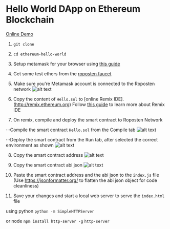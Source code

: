# Hello World DApp on Ethereum Blockchain
[Online Demo](http://sauravtom.com/hello-world-ethereum-blockchain/)
1. `git clone`

2. `cd ethereum-hello-world`

3. Setup metamask for your browser using [this guide](https://medium.com/@followcoin/how-to-install-metamask-88cbdabc1d28)

4. Get some test ethers from the [roposten faucet](https://faucet.metamask.io/)

5. Make sure you're Metamask account is connected to the Roposten network
![alt text](https://raw.githubusercontent.com/sauravtom/hello-world-ethereum-blockchain/master/demo-images/1.png)

6. Copy the content of `Hello.sol` to [online Remix IDE].(http://remix.ethereum.org) Follow [this guide](https://media.readthedocs.org/pdf/remix/latest/remix.pdf) to learn more about Remix IDE

7. On remix, compile and deploy the smart contract to Roposten Network

⋅⋅⋅Compile the smart contract `Hello.sol` from the Compile tab ![alt text](https://raw.githubusercontent.com/sauravtom/hello-world-ethereum-blockchain/master/demo-images/5.png)

⋅⋅⋅Deploy the smart contract from the Run tab, after selected the correct environment as shown ![alt text](https://raw.githubusercontent.com/sauravtom/hello-world-ethereum-blockchain/master/demo-images/2.png)

8. Copy the smart contract address ![alt text](https://raw.githubusercontent.com/sauravtom/hello-world-ethereum-blockchain/master/demo-images/4.png)

9. Copy the smart contract abi json ![alt text](https://raw.githubusercontent.com/sauravtom/hello-world-ethereum-blockchain/master/demo-images/3.png)

10. Paste the smart contract address and the abi json to the `index.js` file (Use https://jsonformatter.org/ to flatten the abi json object for code cleanliness)

9. Save your changes and start a local web server to serve the `index.html` file


using python
`python -m SimpleHTTPServer` 


or node
`npm install http-server -g`
`http-server`

